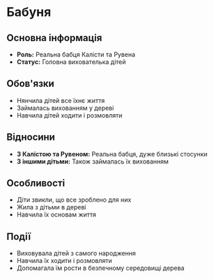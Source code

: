 # Бабуня

## Основна інформація
- **Роль:** Реальна бабця Калісти та Рувена
- **Статус:** Головна вихователька дітей

## Обов'язки
- Нянчила дітей все їхнє життя
- Займалась вихованням у дереві
- Навчила дітей ходити і розмовляти

## Відносини
- **З Калістою та Рувеном:** Реальна бабця, дуже близькі стосунки
- **З іншими дітьми:** Також займалась їх вихованням

## Особливості
- Діти звикли, що все зроблено для них
- Жила з дітьми в дереві
- Навчила їх основам життя

## Події
- Виховувала дітей з самого народження
- Навчила їх ходити і розмовляти
- Допомагала їм рости в безпечному середовищі дерева
